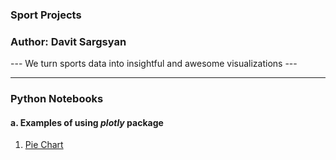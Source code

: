 ### Sport Projects
### Author: Davit Sargsyan 
--- We turn sports data into insightful and awesome visualizations ---

---

### Python Notebooks
#### a. Examples of using *plotly* package
1. [Pie Chart](http://htmlpreview.github.com/?https://github.com/maddaleona/sport_projects/data/figure.html)
